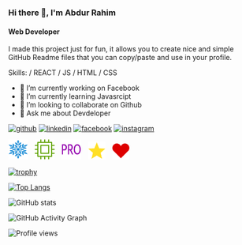 ### Hi there 👋, I'm Abdur Rahim
#### Web Developer


I made this project just for fun, it allows you to create nice and simple GitHub Readme files that you can copy/paste and use in your profile.

Skills: / REACT / JS / HTML / CSS

- 🔭 I’m currently working on Facebook 
- 🌱 I’m currently learning Javasrcipt 
- 👯 I’m looking to collaborate on Github 
- 💬 Ask me about Devdeloper 


[<img src='https://cdn.jsdelivr.net/npm/simple-icons@3.0.1/icons/github.svg' alt='github' height='40'>](https://github.com/https://github.com/DavRahim)  [<img src='https://cdn.jsdelivr.net/npm/simple-icons@3.0.1/icons/linkedin.svg' alt='linkedin' height='40'>](https://www.linkedin.com/in/prince.abdurrahim19/)  [<img src='https://cdn.jsdelivr.net/npm/simple-icons@3.0.1/icons/facebook.svg' alt='facebook' height='40'>](https://www.facebook.com/https://www.facebook.com/prince.abdurrahim19)  [<img src='https://cdn.jsdelivr.net/npm/simple-icons@3.0.1/icons/instagram.svg' alt='instagram' height='40'>](https://www.instagram.com/prince.abdurrahim19/)  

<a href='https://archiveprogram.github.com/'><img src='https://raw.githubusercontent.com/acervenky/animated-github-badges/master/assets/acbadge.gif' width='40' height='40'></a> <a href='https://docs.github.com/en/developers'><img src='https://raw.githubusercontent.com/acervenky/animated-github-badges/master/assets/devbadge.gif' width='40' height='40'></a> <a href='https://github.com/pricing'><img src='https://raw.githubusercontent.com/acervenky/animated-github-badges/master/assets/pro.gif' width='40' height='40'></a> <a href='https://stars.github.com/'><img src='https://raw.githubusercontent.com/acervenky/animated-github-badges/master/assets/starbadge.gif' width='35' height='35'></a> <a href='https://docs.github.com/en/github/supporting-the-open-source-community-with-github-sponsors'><img src='https://raw.githubusercontent.com/acervenky/animated-github-badges/master/assets/sponsorbadge.gif' width='35' height='35'></a> 

[![trophy](https://github-profile-trophy.vercel.app/?username=https://github.com/DavRahim)](https://github.com/ryo-ma/github-profile-trophy)

[![Top Langs](https://github-readme-stats.vercel.app/api/top-langs/?username=https://github.com/DavRahim)](https://github.com/anuraghazra/github-readme-stats)

![GitHub stats](https://github-readme-stats.vercel.app/api?username=https://github.com/DavRahim&show_icons=true&count_private=true)  

![GitHub Activity Graph](https://activity-graph.herokuapp.com/graph?username=https://github.com/DavRahim)  

![Profile views](https://gpvc.arturio.dev/https://github.com/DavRahim)  

